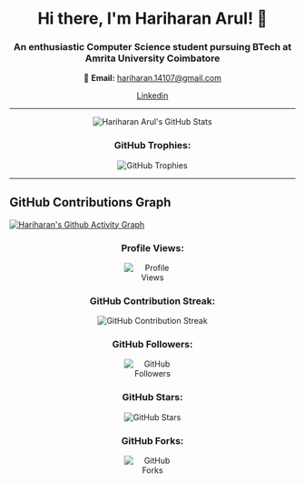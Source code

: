 <div align="center">
  <h1>Hi there, I'm Hariharan Arul! 👋</h1>
  <h3>An enthusiastic Computer Science student pursuing BTech at Amrita University Coimbatore</h3>
</div>

<div align="center">
  <p>📧 <b>Email:</b> <a href="mailto:hariharan.14107@gmail.com">hariharan.14107@gmail.com</a></p>
  <p><a href="www.linkedin.com/in/hariharan-arul">Linkedin</a></p>
</div>

---

<div align="center">
  <img src="https://github-readme-stats.vercel.app/api?username=Hariharan-Arul&show_icons=true&theme=radical" alt="Hariharan Arul's GitHub Stats" style="max-width: 400px;">
</div>

<div align="center">
  <h3>GitHub Trophies:</h3>
  <img src="https://github-profile-trophy.vercel.app/?username=Hariharan-Arul&theme=radical&column=7&margin-w=10" alt="GitHub Trophies" style="max-width: 400px;">
</div>

---

## GitHub Contributions Graph
[![Hariharan's Github Activity Graph](https://github-readme-activity-graph.vercel.app/graph?username=Hariharan-Arul&theme=github-dark)](https://github.com/Hariharan-Arul)


<div align="center">
  <h3>Profile Views:</h3>
  <img src="https://komarev.com/ghpvc/?username=Hariharan-Arul" alt="Profile Views" style="max-width: 100px;">
</div>

<div align="center">
  <h3>GitHub Contribution Streak:</h3>
  <img src="https://github-readme-streak-stats.herokuapp.com/?user=Hariharan-Arul" alt="GitHub Contribution Streak" style="max-width: 400px;">
</div>

<div align="center">
  <h3>GitHub Followers:</h3>
  <img src="https://img.shields.io/github/followers/Hariharan-Arul?style=social" alt="GitHub Followers" style="max-width: 100px;">
</div>

<div align="center">
  <h3>GitHub Stars:</h3>
  <img src="https://img.shields.io/github/stars/Hariharan-Arul?style=social" alt="GitHub Stars" style="max-width: 100px;">
</div>

<div align="center">
  <h3>GitHub Forks:</h3>
  <img src="https://img.shields.io/github/forks/Hariharan-Arul/Hariharan-Arul?style=social" alt="GitHub Forks" style="max-width: 100px;">
</div>

